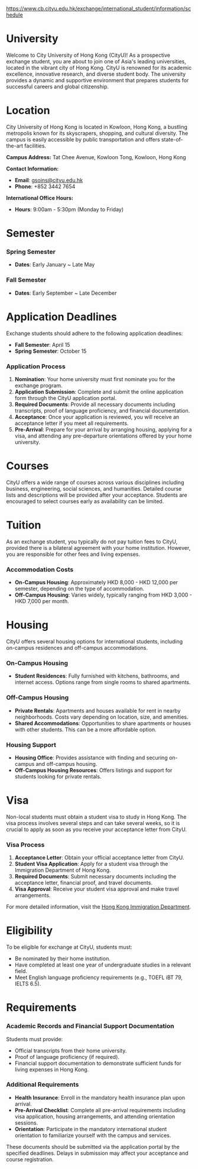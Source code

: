 https://www.cb.cityu.edu.hk/exchange/international_student/information/schedule

# University

Welcome to City University of Hong Kong (CityU)! As a prospective exchange student, you are about to join one of Asia's leading universities, located in the vibrant city of Hong Kong. CityU is renowned for its academic excellence, innovative research, and diverse student body. The university provides a dynamic and supportive environment that prepares students for successful careers and global citizenship.

# Location

City University of Hong Kong is located in Kowloon, Hong Kong, a bustling metropolis known for its skyscrapers, shopping, and cultural diversity. The campus is easily accessible by public transportation and offers state-of-the-art facilities.

**Campus Address:**
Tat Chee Avenue, Kowloon Tong, Kowloon, Hong Kong

**Contact Information:**

- **Email**: gsoins@cityu.edu.hk
- **Phone**: +852 3442 7654

**International Office Hours:**

- **Hours**: 9:00am - 5:30pm (Monday to Friday)

# Semester

### Spring Semester

- **Dates**: Early January ~ Late May

### Fall Semester

- **Dates**: Early September ~ Late December

# Application Deadlines

Exchange students should adhere to the following application deadlines:

- **Fall Semester**: April 15
- **Spring Semester**: October 15

### Application Process

1. **Nomination**: Your home university must first nominate you for the exchange program.
2. **Application Submission**: Complete and submit the online application form through the CityU application portal.
3. **Required Documents**: Provide all necessary documents including transcripts, proof of language proficiency, and financial documentation.
4. **Acceptance**: Once your application is reviewed, you will receive an acceptance letter if you meet all requirements.
5. **Pre-Arrival**: Prepare for your arrival by arranging housing, applying for a visa, and attending any pre-departure orientations offered by your home university.

# Courses

CityU offers a wide range of courses across various disciplines including business, engineering, social sciences, and humanities. Detailed course lists and descriptions will be provided after your acceptance. Students are encouraged to select courses early as availability can be limited.

# Tuition

As an exchange student, you typically do not pay tuition fees to CityU, provided there is a bilateral agreement with your home institution. However, you are responsible for other fees and living expenses.

### Accommodation Costs

- **On-Campus Housing**: Approximately HKD 8,000 - HKD 12,000 per semester, depending on the type of accommodation.
- **Off-Campus Housing**: Varies widely, typically ranging from HKD 3,000 - HKD 7,000 per month.

# Housing

CityU offers several housing options for international students, including on-campus residences and off-campus accommodations.

### On-Campus Housing

- **Student Residences**: Fully furnished with kitchens, bathrooms, and internet access. Options range from single rooms to shared apartments.

### Off-Campus Housing

- **Private Rentals**: Apartments and houses available for rent in nearby neighborhoods. Costs vary depending on location, size, and amenities.
- **Shared Accommodations**: Opportunities to share apartments or houses with other students. This can be a more affordable option.

### Housing Support

- **Housing Office**: Provides assistance with finding and securing on-campus and off-campus housing.
- **Off-Campus Housing Resources**: Offers listings and support for students looking for private rentals.

# Visa

Non-local students must obtain a student visa to study in Hong Kong. The visa process involves several steps and can take several weeks, so it is crucial to apply as soon as you receive your acceptance letter from CityU.

### Visa Process

1. **Acceptance Letter**: Obtain your official acceptance letter from CityU.
2. **Student Visa Application**: Apply for a student visa through the Immigration Department of Hong Kong.
3. **Required Documents**: Submit necessary documents including the acceptance letter, financial proof, and travel documents.
4. **Visa Approval**: Receive your student visa approval and make travel arrangements.

For more detailed information, visit the [Hong Kong Immigration Department](https://www.immd.gov.hk/eng/services/visas/study.html).

# Eligibility

To be eligible for exchange at CityU, students must:

- Be nominated by their home institution.
- Have completed at least one year of undergraduate studies in a relevant field.
- Meet English language proficiency requirements (e.g., TOEFL iBT 79, IELTS 6.5).

# Requirements

### Academic Records and Financial Support Documentation

Students must provide:

- Official transcripts from their home university.
- Proof of language proficiency (if required).
- Financial support documentation to demonstrate sufficient funds for living expenses in Hong Kong.

### Additional Requirements

- **Health Insurance**: Enroll in the mandatory health insurance plan upon arrival.
- **Pre-Arrival Checklist**: Complete all pre-arrival requirements including visa application, housing arrangements, and attending orientation sessions.
- **Orientation**: Participate in the mandatory international student orientation to familiarize yourself with the campus and services.

These documents should be submitted via the application portal by the specified deadlines. Delays in submission may affect your acceptance and course registration.

